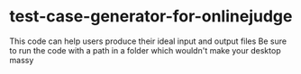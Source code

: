 # test-case-generator-for-onlinejudge
This code can help users produce their ideal input and output files
Be sure to run the code with a path in a folder which wouldn't make your desktop massy
